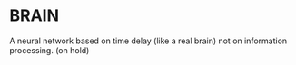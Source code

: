 BRAIN
=====
A neural network based on time delay (like a real brain) not on information processing. (on hold)

